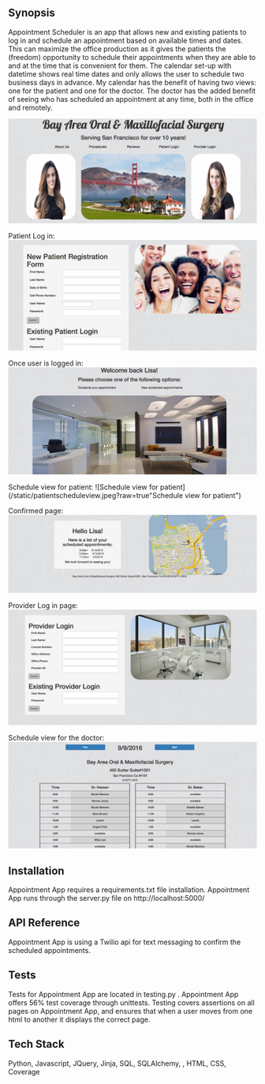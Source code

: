 ## Synopsis
  
Appointment Scheduler is an app that allows new and existing patients to log in and schedule an appointment based on available times and dates. This can maximize the office production as it gives the patients the (freedom) opportunity to schedule their appointments when they are able to and at the time that is convenient for them. The calendar set-up with datetime shows real time dates and only allows the user to schedule two business days in advance. My calendar has the benefit of having two views: one for the patient and one for the doctor. The doctor has the added benefit of seeing who has scheduled an appointment at any time, both in the office and remotely.

![homepage](/static/homepage.jpeg?raw=true "Homepage")

Patient Log in:
![Patient login](/static/patientlogin.jpeg?raw=true "Patient Log in page")

Once user is logged in:
![User page](/static/onceuserloggedin.jpeg?raw=true "Once user is logged in")

Schedule view for patient: 
![Schedule view for patient](/static/patientscheduleview.jpeg?raw=true"Schedule view for patient")

Confirmed page:
![Confirmed page](/static/confirmedpage.jpeg?raw=true "Confirmed page")

Provider Log in page:
![Provider log in page](/static/providerloginpage.jpeg?raw=true "Provider Log in page")

Schedule view for the doctor:
![schedule view for the doctor](/static/doctorsview.jpeg?raw=true "Schedule view for the doctor")


## Installation
Appointment App requires a requirements.txt file installation. Appointment App runs through the server.py file on http://localhost:5000/


## API Reference

Appointment App is using a Twilio api for text messaging to confirm the scheduled appointments.

## Tests

Tests for Appointment App are located in testing.py . Appointment App offers 56% test coverage through unittests. Testing covers assertions on all pages on Appointment App, and ensures that when a user moves from one html to another it displays the correct page.

## Tech Stack
Python, Javascript, JQuery, Jinja, SQL, SQLAlchemy, , HTML, CSS, Coverage 


